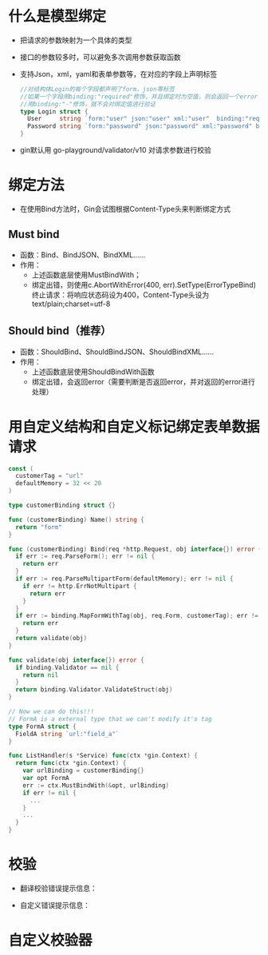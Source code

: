 # 什么是模型绑定

- 把请求的参数映射为一个具体的类型

- 接口的参数较多时，可以避免多次调用参数获取函数

- 支持Json，xml，yaml和表单参数等，在对应的字段上声明标签

  ```go
  //对结构体Login的每个字段都声明了form，json等标签
  //如果一个字段用binding:"required"修饰，并且绑定时为空值，则会返回一个error
  //用binding:"-"修饰，就不会对绑定值进行验证
  type Login struct {
  	User     string `form:"user" json:"user" xml:"user"  binding:"required"`
  	Password string `form:"password" json:"password" xml:"password" binding:"required"`
  }
  ```
  
- gin默认用 go-playground/validator/v10 对请求参数进行校验

# 绑定方法

- 在使用Bind方法时，Gin会试图根据Content-Type头来判断绑定方式

## Must bind

- 函数：Bind、BindJSON、BindXML……
- 作用：
  - 上述函数底层使用MustBindWith；
  - 绑定出错，则使用c.AbortWithError(400, err).SetType(ErrorTypeBind)终止请求：将响应状态码设为400，Content-Type头设为text/plain;charset=utf-8



## Should bind（推荐）

- 函数：ShouldBind、ShouldBindJSON、ShouldBindXML……
- 作用：
  - 上述函数底层使用ShouldBindWith函数
  - 绑定出错，会返回error（需要判断是否返回error，并对返回的error进行处理）



# 用自定义结构和自定义标记绑定表单数据请求

```go
const (
  customerTag = "url"
  defaultMemory = 32 << 20
)

type customerBinding struct {}

func (customerBinding) Name() string {
  return "form"
}

func (customerBinding) Bind(req *http.Request, obj interface{}) error {
  if err := req.ParseForm(); err != nil {
    return err
  }
  if err := req.ParseMultipartForm(defaultMemory); err != nil {
    if err != http.ErrNotMultipart {
      return err
    }
  }
  if err := binding.MapFormWithTag(obj, req.Form, customerTag); err != nil {
    return err
  }
  return validate(obj)
}

func validate(obj interface{}) error {
  if binding.Validator == nil {
    return nil
  }
  return binding.Validator.ValidateStruct(obj)
}

// Now we can do this!!!
// FormA is a external type that we can't modify it's tag
type FormA struct {
  FieldA string `url:"field_a"`
}

func ListHandler(s *Service) func(ctx *gin.Context) {
  return func(ctx *gin.Context) {
    var urlBinding = customerBinding{}
    var opt FormA
    err := ctx.MustBindWith(&opt, urlBinding)
    if err != nil {
      ...
    }
    ...
  }
}
```



# 校验

- 翻译校验错误提示信息：

  

- 自定义错误提示信息：



# 自定义校验器

